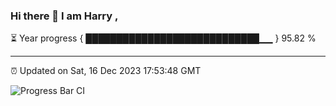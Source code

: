 ### Hi there 👋 I am Harry , 

⏳ Year progress { ████████████████████████████▁▁ } 95.82 %

---

⏰ Updated on Sat, 16 Dec 2023 17:53:48 GMT

![Progress Bar CI](https://github.com/duykhang68/duykhang68/workflows/Progress%20Bar%20CI/badge.svg)
